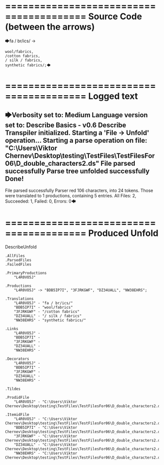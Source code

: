 ========================================
Source Code (between the arrows)
========================================

🡆fa / br/ics/ ->

    wool/fabrics,
    /cotton fabrics,
    / silk / fabrics,
    synthetic fabrics/;🡄

========================================
Logged text
========================================

🡆Verbosity set to: Medium
Language version set to: Describe Basics - v0.6
Describe Transpiler initialized.
Starting a 'File -> Unfold' operation...
Starting a parse operation on file: "C:\Users\Viktor Chernev\Desktop\testing\TestFiles\TestFilesFor06\D_double_characters2.ds"
File parsed successfully
Parse tree unfolded successfully
Done!
------------------------
File parsed successfully
Parser red 106 characters, into 24 tokens.
Those were translated to 1 productions, containing 5 entries.
All Files: 2, Succeeded: 1, Failed: 0, Errors: 0🡄

========================================
Produced Unfold
========================================

DescribeUnfold

    .AllFiles
    .ParsedFiles
    .FailedFiles

    .PrimaryProductions
        "L4R0VO5J" 

    .Productions
        "L4R0VO5J" -> "BDB5IP7I", "3FJRKGWF", "DZ34UALL", "NW38EHRS";

    .Translations
        "L4R0VO5J" - "fa / br/ics/"
        "BDB5IP7I" - "wool/fabrics"
        "3FJRKGWF" - "/cotton fabrics"
        "DZ34UALL" - "/ silk / fabrics"
        "NW38EHRS" - "synthetic fabrics/"

    .Links
        "L4R0VO5J" - 
        "BDB5IP7I" - 
        "3FJRKGWF" - 
        "DZ34UALL" - 
        "NW38EHRS" - 

    .Decorators
        "L4R0VO5J" - 
        "BDB5IP7I" - 
        "3FJRKGWF" - 
        "DZ34UALL" - 
        "NW38EHRS" - 

    .Tildes

    .ProdidFile
        "L4R0VO5J" - "C:\Users\Viktor Chernev\Desktop\testing\TestFiles\TestFilesFor06\D_double_characters2.ds"

    .ItemidFile
        "L4R0VO5J" - "C:\Users\Viktor Chernev\Desktop\testing\TestFiles\TestFilesFor06\D_double_characters2.ds"
        "BDB5IP7I" - "C:\Users\Viktor Chernev\Desktop\testing\TestFiles\TestFilesFor06\D_double_characters2.ds"
        "3FJRKGWF" - "C:\Users\Viktor Chernev\Desktop\testing\TestFiles\TestFilesFor06\D_double_characters2.ds"
        "DZ34UALL" - "C:\Users\Viktor Chernev\Desktop\testing\TestFiles\TestFilesFor06\D_double_characters2.ds"
        "NW38EHRS" - "C:\Users\Viktor Chernev\Desktop\testing\TestFiles\TestFilesFor06\D_double_characters2.ds"

